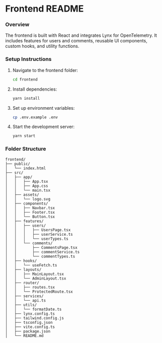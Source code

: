 # Frontend README

### Overview

The frontend is built with React and integrates Lynx for OpenTelemetry. It includes features for users and comments, reusable UI components, custom hooks, and utility functions.

### Setup Instructions

1. Navigate to the frontend folder:

   ```bash
   cd frontend
   ```

2. Install dependencies:

   ```bash
   yarn install
   ```

3. Set up environment variables:

   ```bash
   cp .env.example .env
   ```

4. Start the development server:

   ```bash
   yarn start
   ```

### Folder Structure

```
frontend/
├── public/
│   └── index.html
├── src/
│   ├── app/
│   │   ├── App.tsx
│   │   ├── App.css
│   │   └── main.tsx
│   ├── assets/
│   │   └── logo.svg
│   ├── components/
│   │   ├── Navbar.tsx
│   │   ├── Footer.tsx
│   │   └── Button.tsx
│   ├── features/
│   │   ├── users/
│   │   │   ├── UsersPage.tsx
│   │   │   ├── userService.ts
│   │   │   └── userTypes.ts
│   │   └── comments/
│   │       ├── CommentsPage.tsx
│   │       ├── commentService.ts
│   │       └── commentTypes.ts
│   ├── hooks/
│   │   └── useFetch.ts
│   ├── layouts/
│   │   ├── MainLayout.tsx
│   │   └── AdminLayout.tsx
│   ├── router/
│   │   ├── routes.tsx
│   │   └── ProtectedRoute.tsx
│   ├── services/
│   │   └── api.ts
│   ├── utils/
│   │   └── formatDate.ts
│   ├── lynx.config.ts
│   ├── tailwind.config.js
│   ├── tsconfig.json
│   ├── vite.config.ts
│   ├── package.json
│   └── README.md
```
